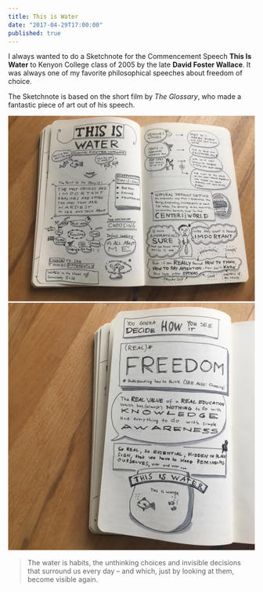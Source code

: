 ```yaml
---
title: This is Water
date: "2017-04-29T17:00:00"
published: true
---
```


<div>

I always wanted to do a Sketchnote for the Commencement Speech **This Is Water** to Kenyon College class of 2005 by the late **David Foster Wallace**. It was always one of my favorite philosophical speeches about freedom of choice.

The Sketchnote is based on the short film by _The Glossary_, who made a fantastic piece of art out of his speech.

</div>

![Sketchnote This Is Water](1.jpg)
![Sketchnote This Is Water](2.jpg)

<Blockquote author="Charles Duhigg" source="The Power of Habit: Why We Do What We Do and How to Change" sourceURL="https://www.goodreads.com/book/show/17248798-the-power-of-habit">

The water is habits, the unthinking choices and invisible decisions that surround us every day – and which, just by looking at them, become visible again.

</Blockquote>
